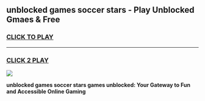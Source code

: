 
## unblocked games soccer stars - Play Unblocked Gmaes & Free
<h3>
<a href="https://premium.freeplayer.one?title=unblocked_games_soccer_stars&ref=19F">CLICK TO PLAY</a></h3>
<hr>

<h3>
<a href="https://premium.freeplayer.one?title=unblocked_games_soccer_stars&ref=19F">CLICK 2 PLAY</a>
  
</h3>

<a href="https://premium.freeplayer.one?title=unblocked_games_soccer_stars&ref=19F/"><img src="https://clearcache.store/games.png"></a>


**unblocked games soccer stars games unblocked: Your Gateway to Fun and Accessible Online Gaming**
